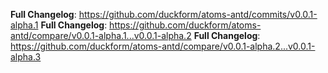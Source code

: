 **Full Changelog**: https://github.com/duckform/atoms-antd/commits/v0.0.1-alpha.1
**Full Changelog**: https://github.com/duckform/atoms-antd/compare/v0.0.1-alpha.1...v0.0.1-alpha.2
**Full Changelog**: https://github.com/duckform/atoms-antd/compare/v0.0.1-alpha.2...v0.0.1-alpha.3
